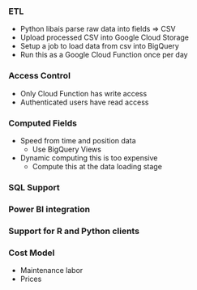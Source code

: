 ### ETL
- Python libais parse raw data into fields => CSV
- Upload processed CSV into Google Cloud Storage
- Setup a job to load data from csv into BigQuery
- Run this as a Google Cloud Function once per day

### Access Control
- Only Cloud Function has write access
- Authenticated users have read access

### Computed Fields
- Speed from time and position data
  - Use BigQuery Views
- Dynamic computing this is too expensive
  - Compute this at the data loading stage

### SQL Support

### Power BI integration

### Support for R and Python clients

### Cost Model
- Maintenance labor
- Prices